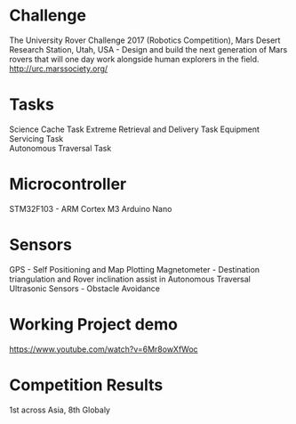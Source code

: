 # Challenge
The University Rover Challenge 2017 (Robotics Competition), Mars Desert Research Station, Utah, USA - Design and build the next generation of Mars rovers that will one day work alongside human explorers in the field.
http://urc.marssociety.org/

# Tasks
Science Cache Task
Extreme Retrieval and Delivery Task	
Equipment Servicing Task	
Autonomous Traversal Task

# Microcontroller
STM32F103 - ARM Cortex M3
Arduino Nano

# Sensors
GPS - Self Positioning and Map Plotting
Magnetometer - Destination triangulation and Rover inclination assist in Autonomous Traversal
Ultrasonic Sensors - Obstacle Avoidance

# Working Project demo
https://www.youtube.com/watch?v=6Mr8owXfWoc

# Competition Results
1st across Asia, 8th Globaly





